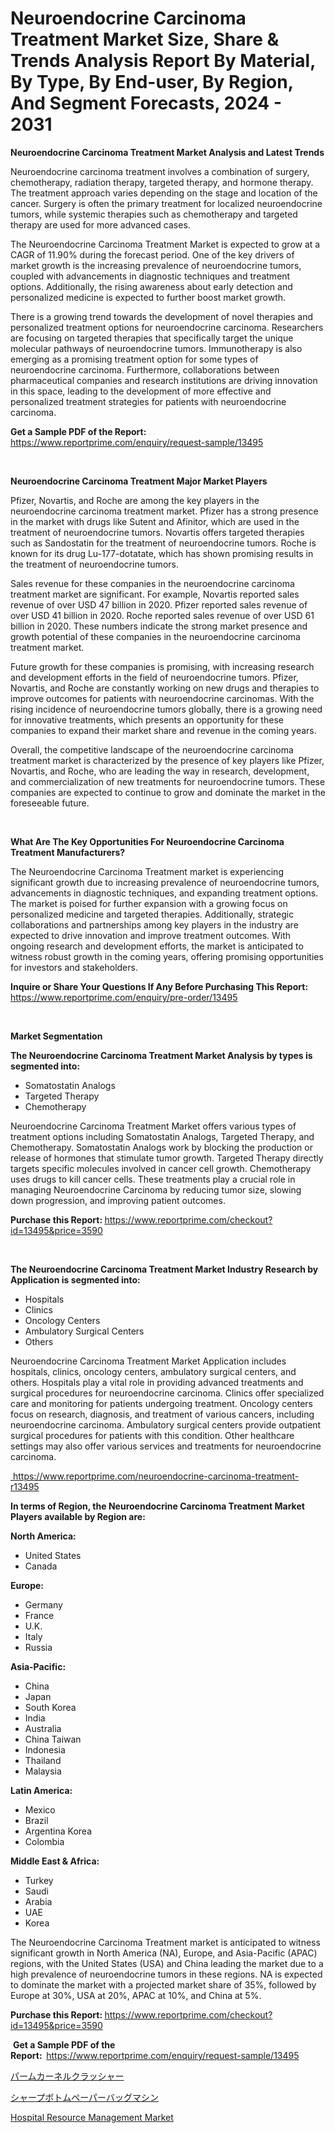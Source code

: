 <p><h1>Neuroendocrine Carcinoma Treatment Market Size, Share & Trends Analysis Report By Material, By Type, By End-user, By Region, And Segment Forecasts, 2024 - 2031</h1></p><p><strong>Neuroendocrine Carcinoma Treatment Market Analysis and Latest Trends</strong></p>
<p><p>Neuroendocrine carcinoma treatment involves a combination of surgery, chemotherapy, radiation therapy, targeted therapy, and hormone therapy. The treatment approach varies depending on the stage and location of the cancer. Surgery is often the primary treatment for localized neuroendocrine tumors, while systemic therapies such as chemotherapy and targeted therapy are used for more advanced cases. </p><p>The Neuroendocrine Carcinoma Treatment Market is expected to grow at a CAGR of 11.90% during the forecast period. One of the key drivers of market growth is the increasing prevalence of neuroendocrine tumors, coupled with advancements in diagnostic techniques and treatment options. Additionally, the rising awareness about early detection and personalized medicine is expected to further boost market growth.</p><p>There is a growing trend towards the development of novel therapies and personalized treatment options for neuroendocrine carcinoma. Researchers are focusing on targeted therapies that specifically target the unique molecular pathways of neuroendocrine tumors. Immunotherapy is also emerging as a promising treatment option for some types of neuroendocrine carcinoma. Furthermore, collaborations between pharmaceutical companies and research institutions are driving innovation in this space, leading to the development of more effective and personalized treatment strategies for patients with neuroendocrine carcinoma.</p></p>
<p><strong>Get a Sample PDF of the Report:&nbsp;</strong> <a href="https://www.reportprime.com/enquiry/request-sample/13495">https://www.reportprime.com/enquiry/request-sample/13495</a></p>
<p>&nbsp;</p>
<p><strong>Neuroendocrine Carcinoma Treatment Major Market Players</strong></p>
<p><p>Pfizer, Novartis, and Roche are among the key players in the neuroendocrine carcinoma treatment market. Pfizer has a strong presence in the market with drugs like Sutent and Afinitor, which are used in the treatment of neuroendocrine tumors. Novartis offers targeted therapies such as Sandostatin for the treatment of neuroendocrine tumors. Roche is known for its drug Lu-177-dotatate, which has shown promising results in the treatment of neuroendocrine tumors.</p><p>Sales revenue for these companies in the neuroendocrine carcinoma treatment market are significant. For example, Novartis reported sales revenue of over USD 47 billion in 2020. Pfizer reported sales revenue of over USD 41 billion in 2020. Roche reported sales revenue of over USD 61 billion in 2020. These numbers indicate the strong market presence and growth potential of these companies in the neuroendocrine carcinoma treatment market.</p><p>Future growth for these companies is promising, with increasing research and development efforts in the field of neuroendocrine tumors. Pfizer, Novartis, and Roche are constantly working on new drugs and therapies to improve outcomes for patients with neuroendocrine carcinomas. With the rising incidence of neuroendocrine tumors globally, there is a growing need for innovative treatments, which presents an opportunity for these companies to expand their market share and revenue in the coming years.</p><p>Overall, the competitive landscape of the neuroendocrine carcinoma treatment market is characterized by the presence of key players like Pfizer, Novartis, and Roche, who are leading the way in research, development, and commercialization of new treatments for neuroendocrine tumors. These companies are expected to continue to grow and dominate the market in the foreseeable future.</p></p>
<p>&nbsp;</p>
<p><strong>What Are The Key Opportunities For Neuroendocrine Carcinoma Treatment Manufacturers?</strong></p>
<p><p>The Neuroendocrine Carcinoma Treatment market is experiencing significant growth due to increasing prevalence of neuroendocrine tumors, advancements in diagnostic techniques, and expanding treatment options. The market is poised for further expansion with a growing focus on personalized medicine and targeted therapies. Additionally, strategic collaborations and partnerships among key players in the industry are expected to drive innovation and improve treatment outcomes. With ongoing research and development efforts, the market is anticipated to witness robust growth in the coming years, offering promising opportunities for investors and stakeholders.</p></p>
<p><strong>Inquire or Share Your Questions If Any Before Purchasing This Report:</strong> <a href="https://www.reportprime.com/enquiry/pre-order/13495">https://www.reportprime.com/enquiry/pre-order/13495</a></p>
<p>&nbsp;</p>
<p><strong>Market Segmentation</strong></p>
<p><strong>The Neuroendocrine Carcinoma Treatment Market Analysis by types is segmented into:</strong></p>
<p><ul><li>Somatostatin Analogs</li><li>Targeted Therapy</li><li>Chemotherapy</li></ul></p>
<p><p>Neuroendocrine Carcinoma Treatment Market offers various types of treatment options including Somatostatin Analogs, Targeted Therapy, and Chemotherapy. Somatostatin Analogs work by blocking the production or release of hormones that stimulate tumor growth. Targeted Therapy directly targets specific molecules involved in cancer cell growth. Chemotherapy uses drugs to kill cancer cells. These treatments play a crucial role in managing Neuroendocrine Carcinoma by reducing tumor size, slowing down progression, and improving patient outcomes.</p></p>
<p><strong>Purchase this Report:&nbsp;</strong><a href="https://www.reportprime.com/checkout?id=13495&price=3590">https://www.reportprime.com/checkout?id=13495&price=3590</a></p>
<p>&nbsp;</p>
<p><strong>The Neuroendocrine Carcinoma Treatment Market Industry Research by Application is segmented into:</strong></p>
<p><ul><li>Hospitals</li><li>Clinics</li><li>Oncology Centers</li><li>Ambulatory Surgical Centers</li><li>Others</li></ul></p>
<p><p>Neuroendocrine Carcinoma Treatment Market Application includes hospitals, clinics, oncology centers, ambulatory surgical centers, and others. Hospitals play a vital role in providing advanced treatments and surgical procedures for neuroendocrine carcinoma. Clinics offer specialized care and monitoring for patients undergoing treatment. Oncology centers focus on research, diagnosis, and treatment of various cancers, including neuroendocrine carcinoma. Ambulatory surgical centers provide outpatient surgical procedures for patients with this condition. Other healthcare settings may also offer various services and treatments for neuroendocrine carcinoma.</p></p>
<p><a href="https://www.reportprime.com/neuroendocrine-carcinoma-treatment-r13495">&nbsp;https://www.reportprime.com/neuroendocrine-carcinoma-treatment-r13495</a></p>
<p><strong>In terms of Region, the Neuroendocrine Carcinoma Treatment Market Players available by Region are:</strong></p>
<p>
    <p> <strong> North America: </strong>
        <ul>
            <li>United States</li>
            <li>Canada</li>
        </ul>
        </p> 
    <p> <strong> Europe: </strong>
        <ul>
            <li>Germany</li>
            <li>France</li>
            <li>U.K.</li>
            <li>Italy</li>
            <li>Russia</li>
        </ul>
        </p> 
    <p> <strong> Asia-Pacific: </strong>
        <ul>
            <li>China</li>
            <li>Japan</li>
            <li>South Korea</li>
            <li>India</li>
            <li>Australia</li>
            <li>China Taiwan</li>
            <li>Indonesia</li>
            <li>Thailand</li>
            <li>Malaysia</li>
        </ul>
        </p> 
    <p> <strong> Latin America: </strong>
        <ul>
            <li>Mexico</li>
            <li>Brazil</li>
            <li>Argentina Korea</li>
            <li>Colombia</li>
        </ul>
        </p> 
    <p> <strong> Middle East & Africa: </strong>
        <ul>
            <li>Turkey</li>
            <li>Saudi</li>
            <li>Arabia</li>
            <li>UAE</li>
            <li>Korea</li>
        </ul>
    </p>
    </p>
<p><p>The Neuroendocrine Carcinoma Treatment market is anticipated to witness significant growth in North America (NA), Europe, and Asia-Pacific (APAC) regions, with the United States (USA) and China leading the market due to a high prevalence of neuroendocrine tumors in these regions. NA is expected to dominate the market with a projected market share of 35%, followed by Europe at 30%, USA at 20%, APAC at 10%, and China at 5%.</p></p>
<p><strong>Purchase this Report: </strong><a href="https://www.reportprime.com/checkout?id=13495&price=3590">https://www.reportprime.com/checkout?id=13495&price=3590</a></p>
<p>&nbsp;<strong>Get a Sample PDF of the Report:&nbsp;&nbsp;</strong><a href="https://www.reportprime.com/enquiry/request-sample/13495">https://www.reportprime.com/enquiry/request-sample/13495</a></p>
<p><strong></strong></p>
<p><p><a href="https://medium.com/@jarredmertz53/%E3%83%A4%E3%82%B7%E3%81%AE%E5%AE%9F%E6%A0%B8%E7%B2%89%E7%A0%95%E6%A9%9F%E3%81%AE%E5%B8%82%E5%A0%B4%E3%82%B7%E3%82%A7%E3%82%A2%E3%81%AE%E9%80%B2%E5%8C%96%E3%81%A8%E5%B8%82%E5%A0%B4%E6%88%90%E9%95%B7%E3%83%88%E3%83%AC%E3%83%B3%E3%83%892024%E5%B9%B4%E3%81%8B%E3%82%892031%E5%B9%B4%E3%81%BE%E3%81%A7-71b847bfbc7f">パームカーネルクラッシャー</a></p><p><a href="https://medium.com/@amandasantosxavier51/%E9%8B%AD%E3%81%84%E5%BA%95%E3%81%AE%E7%B4%99%E8%A2%8B%E8%A3%BD%E9%80%A0%E6%A9%9F%E5%B8%82%E5%A0%B4%E3%81%AE%E3%83%A1%E3%83%88%E3%83%AA%E3%82%AF%E3%82%B9%E3%82%92%E8%A7%A3%E8%AA%AD%E3%81%99%E3%82%8B-%E5%B8%82%E5%A0%B4%E3%82%B7%E3%82%A7%E3%82%A2-%E3%83%88%E3%83%AC%E3%83%B3%E3%83%89-%E6%88%90%E9%95%B7%E3%83%91%E3%82%BF%E3%83%BC%E3%83%B3-92f5ec97ea0a">シャープボトムペーパーバッグマシン</a></p><p><a href="https://github.com/RichRobinson5/Market-Research-Report-List-5/blob/main/hospital-resource-management-market.md">Hospital Resource Management Market</a></p></p>